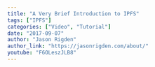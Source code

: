 ```yaml
---
title: "A Very Brief Introduction to IPFS"
tags: ["IPFS"]
categories: ["Video", "Tutorial"]
date: "2017-09-07"
author: "Jason Rigden"
author_link: "https://jasonrigden.com/about/"
youtube: "F6OLeszJLB8"
---
```

